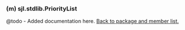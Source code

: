 ### (m) sjl.stdlib.PriorityList
@todo - Added documentation here.
[Back to package and member list.](#packages-and-members)
